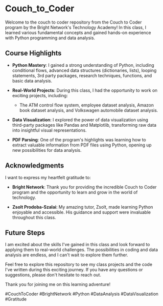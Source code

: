 # Couch_to_Coder

Welcome to the couch to coder repository from the Couch to Coder program by the Bright Network's Technology Academy! In this class, I learned various fundamental concepts and gained hands-on experience with Python programming and data analysis.

## Course Highlights

- **Python Mastery**: I gained a strong understanding of Python, including conditional flows, advanced data structures (dictionaries, lists), looping statements, 3rd party packages, research techniques, functions, and basic data analysis.

- **Real-World Projects**: During this class, I had the opportunity to work on exciting projects, including:
  - The ATM control flow system, employee dataset analysis, Amazon book dataset analysis, and Volkswagen automobile dataset analysis.

- **Data Visualization**: I explored the power of data visualization using third-party packages like Pandas and Matplotlib, transforming raw data into insightful visual representations.

- **PDF Parsing**: One of the program's highlights was learning how to extract valuable information from PDF files using Python, opening up new possibilities for data analysis.

## Acknowledgments

I want to express my heartfelt gratitude to:

- **Bright Network**: Thank you for providing the incredible Couch to Coder program and the opportunity to learn and grow in the world of technology.

- **Zsolt Prodoba-Szalai**: My amazing tutor, Zsolt, made learning Python enjoyable and accessible. His guidance and support were invaluable throughout this class.

## Future Steps

I am excited about the skills I've gained in this class and look forward to applying them to real-world challenges. The possibilities in coding and data analysis are endless, and I can't wait to explore them further.

Feel free to explore this repository to see my class projects and the code I've written during this exciting journey. If you have any questions or suggestions, please don't hesitate to reach out.

Thank you for joining me on this learning adventure!

#CouchToCoder #BrightNetwork #Python #DataAnalysis #DataVisualization #Gratitude
